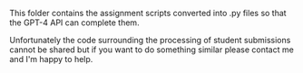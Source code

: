This folder contains the assignment scripts converted into .py files so that the GPT-4 API can complete them.

Unfortunately the code surrounding the processing of student submissions cannot be shared but if you want to do something similar please contact me and I'm happy to help.